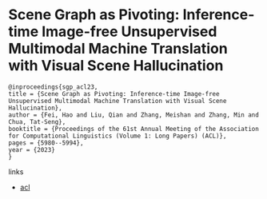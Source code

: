 # Scene Graph as Pivoting: Inference-time Image-free Unsupervised Multimodal Machine Translation with Visual Scene Hallucination

```
@inproceedings{sgp_acl23,
title = {Scene Graph as Pivoting: Inference-time Image-free Unsupervised Multimodal Machine Translation with Visual Scene Hallucination},
author = {Fei, Hao and Liu, Qian and Zhang, Meishan and Zhang, Min and Chua, Tat-Seng},
booktitle = {Proceedings of the 61st Annual Meeting of the Association for Computational Linguistics (Volume 1: Long Papers) (ACL)},
pages = {5980--5994},
year = {2023}
}
```

links
- [acl](https://aclanthology.org/2023.acl-long.329)
